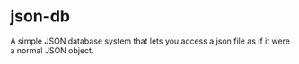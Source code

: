 # json-db
A simple JSON database system that lets you access a json file as if it were a normal JSON object.
